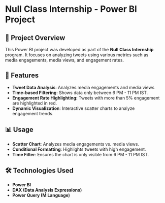 # Null Class Internship - Power BI Project  

## 📌 Project Overview  
This Power BI project was developed as part of the **Null Class Internship** program. It focuses on analyzing tweets using various metrics such as media engagements, media views, and engagement rates.  

## 🚀 Features  
- **Tweet Data Analysis**: Analyzes media engagements and media views.  
- **Time-based Filtering**: Shows data only between 6 PM - 11 PM IST.  
- **Engagement Rate Highlighting**: Tweets with more than 5% engagement are highlighted in red.  
- **Dynamic Visualization**: Interactive scatter charts to analyze engagement trends.  
  

## 📊 Usage  
- **Scatter Chart**: Analyzes media engagements vs. media views.  
- **Conditional Formatting**: Highlights tweets with high engagement.  
- **Time Filter**: Ensures the chart is only visible from 6 PM - 11 PM IST.  

## 🛠️ Technologies Used  
- **Power BI**  
- **DAX (Data Analysis Expressions)**  
- **Power Query (M Language)**  

